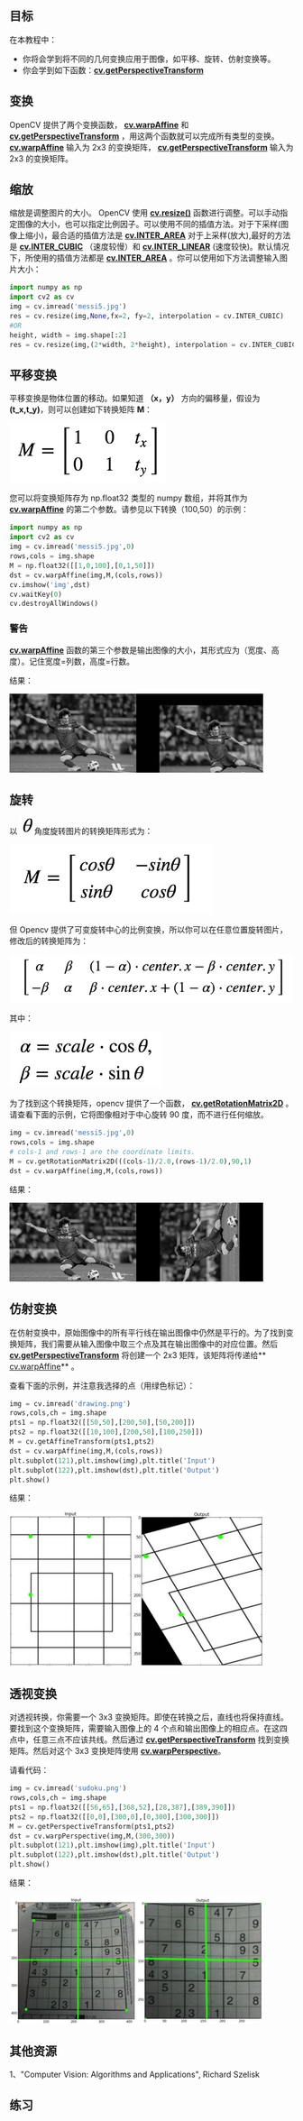 ## 目标

在本教程中：

* 你将会学到将不同的几何变换应用于图像，如平移、旋转、仿射变换等。
* 你会学到如下函数：**[cv.getPerspectiveTransform](https://docs.opencv.org/4.0.0/da/d54/group__imgproc__transform.html#ga20f62aa3235d869c9956436c870893ae )**

## 变换

OpenCV 提供了两个变换函数， **[ cv.warpAffine](https://docs.opencv.org/4.0.0/da/d54/group__imgproc__transform.html#ga0203d9ee5fcd28d40dbc4a1ea4451983)** 和 **[cv.getPerspectiveTransform](https://docs.opencv.org/4.0.0/da/d54/group__imgproc__transform.html#ga20f62aa3235d869c9956436c870893ae)** ，用这两个函数就可以完成所有类型的变换。**[ cv.warpAffine](https://docs.opencv.org/4.0.0/da/d54/group__imgproc__transform.html#ga0203d9ee5fcd28d40dbc4a1ea4451983)** 输入为 2x3 的变换矩阵， **[cv.getPerspectiveTransform](https://docs.opencv.org/4.0.0/da/d54/group__imgproc__transform.html#ga20f62aa3235d869c9956436c870893ae)** 输入为 2x3 的变换矩阵。

## 缩放

缩放是调整图片的大小。 OpenCV 使用 **[cv.resize()](https://docs.opencv.org/4.0.0/da/d54/group__imgproc__transform.html#ga47a974309e9102f5f08231edc7e7529d)** 函数进行调整。可以手动指定图像的大小，也可以指定比例因子。可以使用不同的插值方法。对于下采样(图像上缩小)，最合适的插值方法是 **[cv.INTER_AREA](https://docs.opencv.org/4.0.0/da/d54/group__imgproc__transform.html#gga5bb5a1fea74ea38e1a5445ca803ff121acf959dca2480cc694ca016b81b442ceb)** 对于上采样(放大),最好的方法是 **[cv.INTER_CUBIC](https://docs.opencv.org/4.0.0/da/d54/group__imgproc__transform.html#gga5bb5a1fea74ea38e1a5445ca803ff121a55e404e7fa9684af79fe9827f36a5dc1)** （速度较慢）和 **[cv.INTER_LINEAR](https://docs.opencv.org/4.0.0/da/d54/group__imgproc__transform.html#gga5bb5a1fea74ea38e1a5445ca803ff121ac97d8e4880d8b5d509e96825c7522deb )** (速度较快)。默认情况下，所使用的插值方法都是 **[cv.INTER_AREA](https://docs.opencv.org/4.0.0/da/d54/group__imgproc__transform.html#gga5bb5a1fea74ea38e1a5445ca803ff121acf959dca2480cc694ca016b81b442ceb)** 。你可以使用如下方法调整输入图片大小：

```python
import numpy as np
import cv2 as cv
img = cv.imread('messi5.jpg')
res = cv.resize(img,None,fx=2, fy=2, interpolation = cv.INTER_CUBIC)
#OR
height, width = img.shape[:2]
res = cv.resize(img,(2*width, 2*height), interpolation = cv.INTER_CUBIC)
```

## 平移变换

平移变换是物体位置的移动。如果知道 **（x，y）** 方向的偏移量，假设为 **(t_x,t_y)**，则可以创建如下转换矩阵 **M**：

![图片](./img/Geometric_Transformations_fomula_1.png)

您可以将变换矩阵存为 np.float32 类型的 numpy 数组，并将其作为 **[ cv.warpAffine](https://docs.opencv.org/4.0.0/da/d54/group__imgproc__transform.html#ga0203d9ee5fcd28d40dbc4a1ea4451983)** 的第二个参数。请参见以下转换（100,50）的示例：

```python
import numpy as np
import cv2 as cv
img = cv.imread('messi5.jpg',0)
rows,cols = img.shape
M = np.float32([[1,0,100],[0,1,50]])
dst = cv.warpAffine(img,M,(cols,rows))
cv.imshow('img',dst)
cv.waitKey(0)
cv.destroyAllWindows()
```

### 警告

**[ cv.warpAffine](https://docs.opencv.org/4.0.0/da/d54/group__imgproc__transform.html#ga0203d9ee5fcd28d40dbc4a1ea4451983 )** 函数的第三个参数是输出图像的大小，其形式应为（宽度、高度）。记住宽度=列数，高度=行数。

结果：

![图片](./img/Geometric_Transformations_1.jpg)

## 旋转

以 ![图片](./img/theta.png)角度旋转图片的转换矩阵形式为：

![图片](./img/Geometric_Transformations_fomula_2.png)

但 Opencv 提供了可变旋转中心的比例变换，所以你可以在任意位置旋转图片，修改后的转换矩阵为：

![图片](./img/Geometric_Transformations_fomula_3.png)

其中：

![图片](./img/Geometric_Transformations_fomula_4.png)

为了找到这个转换矩阵，opencv 提供了一个函数， **[cv.getRotationMatrix2D](https://docs.opencv.org/4.0.0/da/d54/group__imgproc__transform.html#gafbbc470ce83812914a70abfb604f4326)** 。请查看下面的示例，它将图像相对于中心旋转 90 度，而不进行任何缩放。

```python
img = cv.imread('messi5.jpg',0)
rows,cols = img.shape
# cols-1 and rows-1 are the coordinate limits.
M = cv.getRotationMatrix2D(((cols-1)/2.0,(rows-1)/2.0),90,1)
dst = cv.warpAffine(img,M,(cols,rows))
```

结果：

![图片](./img/Geometric_Transformations_2.jpg)


## 仿射变换

在仿射变换中，原始图像中的所有平行线在输出图像中仍然是平行的。为了找到变换矩阵，我们需要从输入图像中取三个点及其在输出图像中的对应位置。然后 **[cv.getPerspectiveTransform](https://docs.opencv.org/4.0.0/da/d54/group__imgproc__transform.html#ga20f62aa3235d869c9956436c870893ae)** 将创建一个 2x3 矩阵，该矩阵将传递给**[ cv.warpAffine](https://docs.opencv.org/4.0.0/da/d54/group__imgproc__transform.html#ga0203d9ee5fcd28d40dbc4a1ea4451983)** 。

查看下面的示例，并注意我选择的点（用绿色标记）：

```python
img = cv.imread('drawing.png')
rows,cols,ch = img.shape
pts1 = np.float32([[50,50],[200,50],[50,200]])
pts2 = np.float32([[10,100],[200,50],[100,250]])
M = cv.getAffineTransform(pts1,pts2)
dst = cv.warpAffine(img,M,(cols,rows))
plt.subplot(121),plt.imshow(img),plt.title('Input')
plt.subplot(122),plt.imshow(dst),plt.title('Output')
plt.show()
```

结果：

![图片](./img/Geometric_Transformations_3.jpg)

## 透视变换

对透视转换，你需要一个 3x3 变换矩阵。即使在转换之后，直线也将保持直线。要找到这个变换矩阵，需要输入图像上的 4 个点和输出图像上的相应点。在这四点中，任意三点不应该共线。然后通过 **[cv.getPerspectiveTransform](https://docs.opencv.org/4.0.0/da/d54/group__imgproc__transform.html#ga20f62aa3235d869c9956436c870893ae)** 找到变换矩阵。然后对这个 3x3 变换矩阵使用  **[cv.warpPerspective](https://docs.opencv.org/4.0.0/da/d54/group__imgproc__transform.html#gaf73673a7e8e18ec6963e3774e6a94b87)**。

请看代码：

```python
img = cv.imread('sudoku.png')
rows,cols,ch = img.shape
pts1 = np.float32([[56,65],[368,52],[28,387],[389,390]])
pts2 = np.float32([[0,0],[300,0],[0,300],[300,300]])
M = cv.getPerspectiveTransform(pts1,pts2)
dst = cv.warpPerspective(img,M,(300,300))
plt.subplot(121),plt.imshow(img),plt.title('Input')
plt.subplot(122),plt.imshow(dst),plt.title('Output')
plt.show()
```

结果：

![图片](./img/Geometric_Transformations_4.jpg)

## 其他资源

1、"Computer Vision: Algorithms and Applications", Richard Szelisk

## 练习
